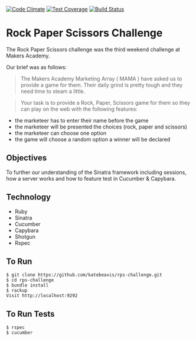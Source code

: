 [![Code Climate](https://codeclimate.com/github/katebeavis/rps-challenge/badges/gpa.svg)](https://codeclimate.com/github/katebeavis/rps-challenge) [![Test Coverage](https://codeclimate.com/github/katebeavis/rps-challenge/badges/coverage.svg)](https://codeclimate.com/github/katebeavis/rps-challenge) [![Build Status](https://travis-ci.org/katebeavis/rps-challenge.svg?branch=master)](https://travis-ci.org/katebeavis/rps-challenge)
# Rock Paper Scissors Challenge

The Rock Paper Scissors challenge was the third weekend challenge at Makers Academy.

Our brief was as follows:

> The Makers Academy Marketing Array ( MAMA ) have asked us to provide a game for them. Their daily grind is pretty tough and they need time to steam a little.

> Your task is to provide a Rock, Paper, Scissors game for them so they can play on the web with the following features:

- the marketeer has to enter their name before the game
- the marketeer will be presented the choices (rock, paper and scissors)
- the marketeer can choose one option
- the game will choose a random option
a winner will be declared

## Objectives
To further our understanding of the Sinatra framework including sessions, how a server works and how to feature test in Cucumber & Capybara.

## Technology
- Ruby
- Sinatra
- Cucumber
- Capybara
- Shotgun
- Rspec

## To Run
```
$ git clone https://github.com/katebeavis/rps-challenge.git
$ cd rps-challenge
$ bundle install
$ rackup
Visit http://localhost:9292
```

## To Run Tests
```
$ rspec
$ cucumber
```

